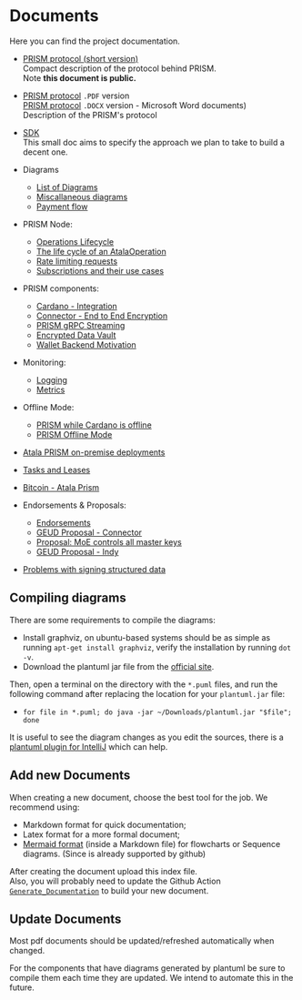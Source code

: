 # Documents

Here you can find the project documentation.

- [PRISM protocol (short version)](./article.pdf)
  <br/>Compact description of the protocol behind PRISM.
  <br/>Note **this document is public.**
- [PRISM protocol](./protocol.pdf) `.PDF` version
  <br/>[PRISM protocol](./protocol.docx) `.DOCX` version - Microsoft Word documents)
  <br/>Description of the PRISM's protocol
- [SDK](./sdk/README.md)
  <br/>This small doc aims to specify the approach we plan to take to build a decent one.

- Diagrams
  - [List of Diagrams](./new-diagrams/README.md)
  - [Miscallaneous diagrams](./misc/README.md)
  - [Payment flow](./payments/README.md)

- PRISM Node:
  - [Operations Lifecycle](./node/operaions-lifecycle-in-node-service.md)
  - [The life cycle of an AtalaOperation](./node/operations-ordering-submission.md)
  - [Rate limiting requests](./node/rate-limiting.md)
  - [Subscriptions and their use cases](./node/SubscriptionMechanism.md)
- PRISM components:
  - [Cardano - Integration](./cardano/README.md)
  - [Connector - End to End Encryption](./connector/e2e-encryption.md)
  - [PRISM gRPC Streaming](./grpc/streaming.md)
  - [Encrypted Data Vault](./data-vault/README.md)
  - [Wallet Backend Motivation](./wallet-backend/motivation.md)
- Monitoring:
  - [Logging](./monitoring/logging/README.md)
  - [Metrics](./monitoring/metrics/README.md)
- Offline Mode:
  - [PRISM while Cardano is offline](./moe/full-offline-mode.md)
  - [PRISM Offline Mode](./moe/offline-mode.md)
- [Atala PRISM on-premise deployments](./on-premise-deployments/README.md)
- [Tasks and Leases](./mirror/tasks-and-leases.md)
- [Bitcoin - Atala Prism](./bitcoin/README.md)

- Endorsements & Proposals:
  - [Endorsements](./endorsements/endorsements.md)
  - [GEUD Proposal - Connector](./connector/README.md)
  - [Proposal: MoE controls all master keys](./endorsements/MoE-controls-master-keys-proposal.md)
  - [GEUD Proposal - Indy](./indy/README.md)

- [Problems with signing structured data](./signing.md)

## Compiling diagrams

There are some requirements to compile the diagrams:

- Install graphviz, on ubuntu-based systems should be as simple as running `apt-get install graphviz`, verify the installation by running `dot -v`.
- Download the plantuml jar file from the [official site](http://plantuml.com/starting).

Then, open a terminal on the directory with the `*.puml` files, and run the following command after replacing the location for your `plantuml.jar` file:

- `for file in *.puml; do java -jar ~/Downloads/plantuml.jar "$file"; done`

It is useful to see the diagram changes as you edit the sources, there is a [plantuml plugin for IntelliJ](https://plugins.jetbrains.com/plugin/7017-plantuml-integration/) which can help.

## Add new Documents

When creating a new document, choose the best tool for the job.
We recommend using:

- Markdown format for quick documentation;
- Latex format for a more formal document;
- [Mermaid format](https://mermaid-js.github.io/mermaid/#/) (inside a Markdown file) for flowcharts or Sequence diagrams. (Since is already supported by github)

After creating the document upload this index file.
<br/>Also, you will probably need to update the Github Action [`Generate_Documentation`](/.github/workflows/gh-pages-documentation-website.yml) to build your new document.

## Update Documents

Most pdf documents should be updated/refreshed automatically when changed.

For the components that have diagrams generated by plantuml be sure to compile them each time they are updated.
We intend to automate this in the future.
